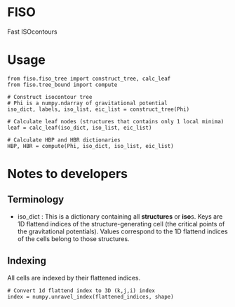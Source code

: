 # FISO

Fast ISOcontours



# Usage
```
from fiso.fiso_tree import construct_tree, calc_leaf
from fiso.tree_bound import compute

# Construct isocontour tree
# Phi is a numpy.ndarray of gravitational potential
iso_dict, labels, iso_list, eic_list = construct_tree(Phi)

# Calculate leaf nodes (structures that contains only 1 local minima)
leaf = calc_leaf(iso_dict, iso_list, eic_list)

# Calculate HBP and HBR dictionaries
HBP, HBR = compute(Phi, iso_dict, iso_list, eic_list)
```

# Notes to developers

## Terminology
* iso_dict : This is a dictionary containing all **structures** or **iso**s. Keys are 1D flattend indices of the structure-generating cell (the critical points of the gravitational potentials). Values correspond to the 1D flattend indices of the cells belong to those structures.

## Indexing
All cells are indexed by their flattened indices.
```
# Convert 1d flattend index to 3D (k,j,i) index
index = numpy.unravel_index(flattened_indices, shape)
```
